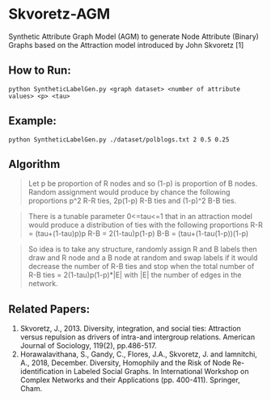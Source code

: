 # Skvoretz-AGM
Synthetic Attribute Graph Model (AGM) to generate Node Attribute (Binary) Graphs based on the Attraction model introduced by John Skvoretz [1]

## How to Run:
```python SyntheticLabelGen.py <graph dataset> <number of attribute values> <p> <tau>```

## Example:
```python SyntheticLabelGen.py ./dataset/polblogs.txt 2 0.5 0.25```

## Algorithm
> Let p be proportion of R nodes and so (1-p) is proportion of B nodes.  Random assignment would produce by chance the following proportions p^2 R-R ties, 2p(1-p) R-B ties and (1-p)^2 B-B ties.
 
> There is a tunable parameter 0<=tau<=1 that in an attraction model would produce a distribution of ties with the following proportions
R-R = (tau+(1-tau)p)p
R-B = 2(1-tau)p(1-p)
B-B = (tau+(1-tau(1-p))(1-p)
 
> So idea is to take any structure, randomly assign R and B labels then draw and R node and a B node at random and swap labels if it would decrease the number of R-B ties and stop when the total number of R-B ties = 2(1-tau)p(1-p)*|E| with |E| the number of edges in the network.

## Related Papers:
1. Skvoretz, J., 2013. Diversity, integration, and social ties: Attraction versus repulsion as drivers of intra-and intergroup relations. American Journal of Sociology, 119(2), pp.486-517.
2. Horawalavithana, S., Gandy, C., Flores, J.A., Skvoretz, J. and Iamnitchi, A., 2018, December. Diversity, Homophily and the Risk of Node Re-identification in Labeled Social Graphs. In International Workshop on Complex Networks and their Applications (pp. 400-411). Springer, Cham.
